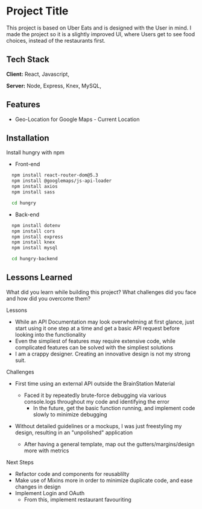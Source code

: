 # Project Title

This project is based on Uber Eats and is designed with the User in mind. I made the project so it is a slightly improved UI, where Users get to see food choices, instead of the restaurants first.

## Tech Stack

**Client:** React, Javascript,

**Server:** Node, Express, Knex, MySQL,

## Features

-   Geo-Location for Google Maps - Current Location

## Installation

Install hungry with npm

-   Front-end

```bash
  npm install react-router-dom@5.3
  npm install @googlemaps/js-api-loader
  npm install axios
  npm install sass

  cd hungry
```

-   Back-end

```bash
  npm install dotenv
  npm install cors
  npm install express
  npm install knex
  npm install mysql

  cd hungry-backend
```

## Lessons Learned

What did you learn while building this project? What challenges did you face and how did you overcome them?

Lessons

-   While an API Documentation may look overwhelming at first glance, just start using it one step at a time and get a basic API request before looking into the functionality
-   Even the simpliest of features may require extensive code, while complicated features can be solved with the simpliest solutions
-   I am a crappy designer. Creating an innovative design is not my strong suit.

Challenges

-   First time using an external API outside the BrainStation Material

    -   Faced it by repeatedly brute-force debugging via various console.logs throughout my code and identifying the error
        -   In the future, get the basic function running, and implement code slowly to minimize debugging

-   Without detailed guidelines or a mockups, I was just freestyling my design, resulting in an "unpolished" application
    -   After having a general template, map out the gutters/margins/design more with metrics

Next Steps

-   Refactor code and components for reusablilty
-   Make use of Mixins more in order to minimize duplicate code, and ease changes in design
-   Implement Login and OAuth
    -   From this, implement restaurant favouriting
